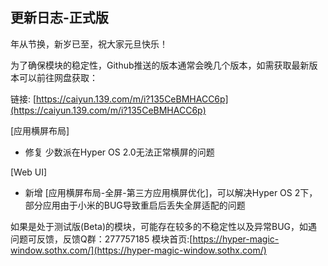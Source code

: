 ## 更新日志-正式版

年从节换，新岁已至，祝大家元旦快乐！

为了确保模块的稳定性，Github推送的版本通常会晚几个版本，如需获取最新版本可以前往网盘获取：

链接: [https://caiyun.139.com/m/i?135CeBMHACC6p](https://caiyun.139.com/m/i?135CeBMHACC6p)

[应用横屏布局]

- 修复 少数派在Hyper OS 2.0无法正常横屏的问题

[Web UI]

- 新增 [应用横屏布局-全屏-第三方应用横屏优化]，可以解决Hyper OS 2下，部分应用由于小米的BUG导致重启后丢失全屏适配的问题

如果是处于测试版(Beta)的模块，可能存在较多的不稳定性以及异常BUG，如遇问题可反馈，反馈Q群：277757185
模块首页:[https://hyper-magic-window.sothx.com/](https://hyper-magic-window.sothx.com/)